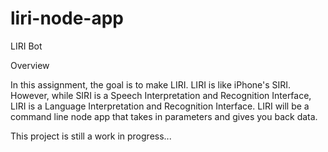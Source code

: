 # liri-node-app

LIRI Bot


Overview

In this assignment, the goal is to make LIRI. LIRI is like iPhone's SIRI. However, while SIRI is a Speech Interpretation and Recognition Interface, LIRI is a Language Interpretation and Recognition Interface. LIRI will be a command line node app that takes in parameters and gives you back data. 

This project is still a work in progress...